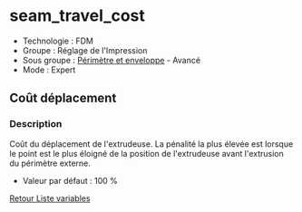 # seam_travel_cost

* Technologie : FDM
* Groupe : Réglage de l'Impression
* Sous groupe : [Périmètre et enveloppe](../print_settings/print_settings.md#périmètre-et-enveloppe) - Avancé
* Mode : Expert

##  Coût déplacement

### Description

Coût du déplacement de l'extrudeuse. La pénalité la plus élevée est lorsque le point est le  plus éloigné de la position de l'extrudeuse avant l'extrusion du périmètre externe.

* Valeur par défaut : 100 %

[Retour Liste variables](variable_list.md)